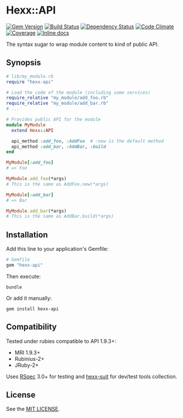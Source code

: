 Hexx::API
=========

[![Gem Version](https://img.shields.io/gem/v/hexx-api.svg?style=flat)][gem]
[![Build Status](https://img.shields.io/travis/nepalez/hexx-api/master.svg?style=flat)][travis]
[![Dependency Status](https://img.shields.io/gemnasium/nepalez/hexx-api.svg?style=flat)][gemnasium]
[![Code Climate](https://img.shields.io/codeclimate/github/nepalez/hexx-api.svg?style=flat)][codeclimate]
[![Coverage](https://img.shields.io/coveralls/nepalez/hexx-api.svg?style=flat)][coveralls]
[![Inline docs](http://inch-ci.org/github/nepalez/hexx-api.svg)][inch]

[codeclimate]: https://codeclimate.com/github/nepalez/hexx-api
[coveralls]: https://coveralls.io/r/nepalez/hexx-api
[gem]: https://rubygems.org/gems/hexx-api
[gemnasium]: https://gemnasium.com/nepalez/hexx-api
[travis]: https://travis-ci.org/nepalez/hexx-api
[inch]: https://inch-ci.org/github/nepalez/hexx-api

The syntax sugar to wrap module content to kind of public API.

Synopsis
--------

```ruby
# lib/my_module.rb
require "hexx-api"

# Load the code of the module (including some services)
require_relative "my_module/add_foo.rb"
require_relative "my_module/add_bar.rb"
# ...

# Provides public API for the module
module MyModule
  extend Hexx::API

  api_method :add_foo, :AddFoo  # :new is the default method
  api_method :add_bar, :AddBar, :build
end
```

```ruby
MyModule[:add_foo]
# => Foo

MyModule.add_foo(*args)
# This is the same as AddFoo.new(*args)

MyModule[:add_bar]
# => Bar

MyModule.add_bar(*args)
# This is the same as AddBar.build(*args)
```

Installation
------------

Add this line to your application's Gemfile:

```ruby
# Gemfile
gem "hexx-api"
```

Then execute:

```
bundle
```

Or add it manually:

```
gem install hexx-api
```

Compatibility
-------------

Tested under rubies compatible to API 1.9.3+:

* MRI 1.9.3+
* Rubinius-2+
* JRuby-2+

Uses [RSpec] 3.0+ for testing and [hexx-suit] for dev/test tools collection.

[RSpec]: http://rspec.info/
[hexx-suit]: http://github.com/nepalez/hexx-suit

License
-------

See the [MIT LICENSE](LICENSE).

